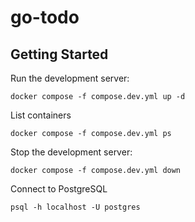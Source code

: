 # go-todo

## Getting Started

Run the development server:

```
docker compose -f compose.dev.yml up -d
```

List containers

```
docker compose -f compose.dev.yml ps
```

Stop the development server:

```
docker compose -f compose.dev.yml down
```

Connect to PostgreSQL

```
psql -h localhost -U postgres
```
